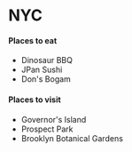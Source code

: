 # NYC

#### Places to eat

- Dinosaur BBQ
- JPan Sushi
- Don's Bogam

#### Places to visit

- Governor's Island
- Prospect Park
- Brooklyn Botanical Gardens
